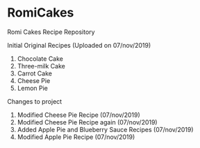# RomiCakes

Romi Cakes Recipe Repository

Initial Original Recipes (Uploaded on 07/nov/2019)
1. Chocolate Cake
2. Three-milk Cake
3. Carrot Cake
4. Cheese Pie
5. Lemon Pie

Changes to project
1. Modified Cheese Pie Recipe (07/nov/2019)
2. Modified Cheese Pie Recipe again (07/nov/2019)
3. Added Apple Pie and Blueberry Sauce Recipes (07/nov/2019)
4. Modified Apple Pie Recipe (07/nov/2019)
